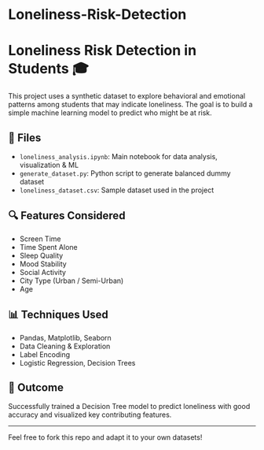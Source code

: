 # Loneliness-Risk-Detection
# Loneliness Risk Detection in Students 🎓

This project uses a synthetic dataset to explore behavioral and emotional patterns among students that may indicate loneliness. The goal is to build a simple machine learning model to predict who might be at risk.

## 📁 Files

- `loneliness_analysis.ipynb`: Main notebook for data analysis, visualization & ML
- `generate_dataset.py`: Python script to generate balanced dummy dataset
- `loneliness_dataset.csv`: Sample dataset used in the project

## 🔍 Features Considered

- Screen Time
- Time Spent Alone
- Sleep Quality
- Mood Stability
- Social Activity
- City Type (Urban / Semi-Urban)
- Age

## 📊 Techniques Used

- Pandas, Matplotlib, Seaborn
- Data Cleaning & Exploration
- Label Encoding
- Logistic Regression, Decision Trees

## 📌 Outcome

Successfully trained a Decision Tree model to predict loneliness with good accuracy and visualized key contributing features.

---

Feel free to fork this repo and adapt it to your own datasets!
